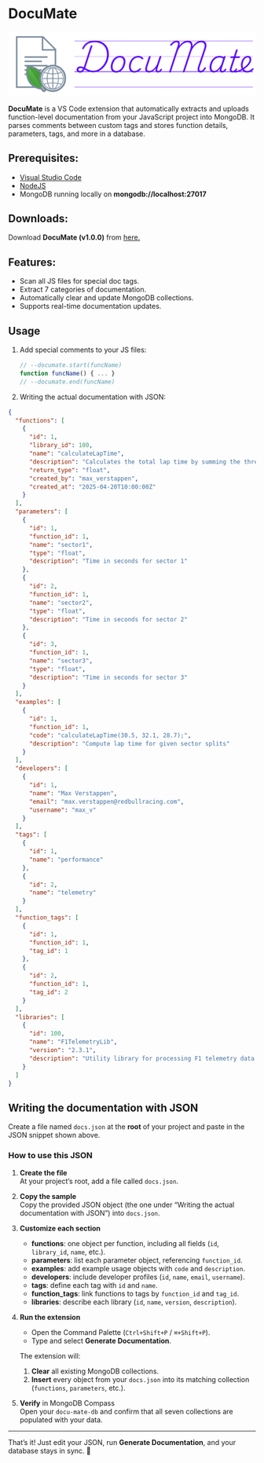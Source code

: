 # DocuMate

<img src="./assets/documate_banner.png" alt="DocuMate Banner" width="700">

**DocuMate** is a VS Code extension that automatically extracts and uploads function-level documentation from your JavaScript project into MongoDB. It parses comments between custom tags and stores function details, parameters, tags, and more in a database.

## Prerequisites:
- <a href="https://code.visualstudio.com/" target="blank">Visual Studio Code</a>
- <a href="https://nodejs.org/en/" target="blank">NodeJS</a>
- MongoDB running locally on **mongodb://localhost:27017**

## Downloads:
Download **DocuMate (v1.0.0)** from <a href="https://drive.google.com/file/d/1kV7xLrz04z5wD6kOXAFY3KgAZqTDcKyB/view?usp=sharing">here.</a>

## Features:
- Scan all JS files for special doc tags.
- Extract 7 categories of documentation.
- Automatically clear and update MongoDB collections.
- Supports real-time documentation updates.

## Usage

1. Add special comments to your JS files:
   ```js
   // --documate.start(funcName)
   function funcName() { ... }
   // --documate.end(funcName)
   ```
2. Writing the actual documentation with JSON:

```json
{
  "functions": [
    {
      "id": 1,
      "library_id": 100,
      "name": "calculateLapTime",
      "description": "Calculates the total lap time by summing the three sector times.",
      "return_type": "float",
      "created_by": "max_verstappen",
      "created_at": "2025-04-20T10:00:00Z"
    }
  ],
  "parameters": [
    {
      "id": 1,
      "function_id": 1,
      "name": "sector1",
      "type": "float",
      "description": "Time in seconds for sector 1"
    },
    {
      "id": 2,
      "function_id": 1,
      "name": "sector2",
      "type": "float",
      "description": "Time in seconds for sector 2"
    },
    {
      "id": 3,
      "function_id": 1,
      "name": "sector3",
      "type": "float",
      "description": "Time in seconds for sector 3"
    }
  ],
  "examples": [
    {
      "id": 1,
      "function_id": 1,
      "code": "calculateLapTime(30.5, 32.1, 28.7);",
      "description": "Compute lap time for given sector splits"
    }
  ],
  "developers": [
    {
      "id": 1,
      "name": "Max Verstappen",
      "email": "max.verstappen@redbullracing.com",
      "username": "max_v"
    }
  ],
  "tags": [
    {
      "id": 1,
      "name": "performance"
    },
    {
      "id": 2,
      "name": "telemetry"
    }
  ],
  "function_tags": [
    {
      "id": 1,
      "function_id": 1,
      "tag_id": 1
    },
    {
      "id": 2,
      "function_id": 1,
      "tag_id": 2
    }
  ],
  "libraries": [
    {
      "id": 100,
      "name": "F1TelemetryLib",
      "version": "2.3.1",
      "description": "Utility library for processing F1 telemetry data."
    }
  ]
}

```
## Writing the documentation with JSON

Create a file named `docs.json` at the **root** of your project and paste in the JSON snippet shown above.

### How to use this JSON

1. **Create the file**  
   At your project’s root, add a file called `docs.json`.

2. **Copy the sample**  
   Copy the provided JSON object (the one under “Writing the actual documentation with JSON”) into `docs.json`.

3. **Customize each section**  
   - **functions**: one object per function, including all fields (`id`, `library_id`, `name`, etc.).  
   - **parameters**: list each parameter object, referencing `function_id`.  
   - **examples**: add example usage objects with `code` and `description`.  
   - **developers**: include developer profiles (`id`, `name`, `email`, `username`).  
   - **tags**: define each tag with `id` and `name`.  
   - **function_tags**: link functions to tags by `function_id` and `tag_id`.  
   - **libraries**: describe each library (`id`, `name`, `version`, `description`).

4. **Run the extension**  
   - Open the Command Palette (`Ctrl+Shift+P` / `⌘+Shift+P`).  
   - Type and select **Generate Documentation**.  

   The extension will:
   1. **Clear** all existing MongoDB collections.  
   2. **Insert** every object from your `docs.json` into its matching collection (`functions`, `parameters`, etc.).

5. **Verify** in MongoDB Compass  
   Open your `docu-mate-db` and confirm that all seven collections are populated with your data.

---

That’s it! Just edit your JSON, run **Generate Documentation**, and your database stays in sync. 🚀  
